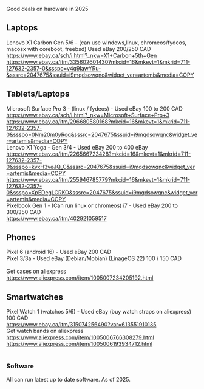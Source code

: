 Good deals on hardware in 2025

## Laptops
Lenovo X1 Carbon Gen 5/6 - (can use windows,linux, chromeos/fydeos, macosx with coreboot, freebsd) Used eBay 200/250 CAD<br>
https://www.ebay.ca/sch/i.html?_nkw=X1+Carbon+5th+Gen<br>
https://www.ebay.ca/itm/335602601430?mkcid=16&mkevt=1&mkrid=711-127632-2357-0&ssspo=v4q9IawYRu-&sssrc=2047675&ssuid=i9mqdsowqnc&widget_ver=artemis&media=COPY<br>

## Tablets/Laptops
Microsoft Surface Pro 3 - (linux / fydeos) - Used eBay 100 to 200 CAD<br> 
https://www.ebay.ca/sch/i.html?_nkw=Microsoft+Surface+Pro+3<br>
https://www.ebay.ca/itm/296680580168?mkcid=16&mkevt=1&mkrid=711-127632-2357-0&ssspo=0Nm20m0yRoq&sssrc=2047675&ssuid=i9mqdsowqnc&widget_ver=artemis&media=COPY<br>
Lenovo X1 Yoga - Gen 3/4 - Used eBay 200 to 400 eBay<br>
https://www.ebay.ca/itm/226566723428?mkcid=16&mkevt=1&mkrid=711-127632-2357-0&ssspo=kyxH3veJQ_C&sssrc=2047675&ssuid=i9mqdsowqnc&widget_ver=artemis&media=COPY<br>
https://www.ebay.ca/itm/255946785779?mkcid=16&mkevt=1&mkrid=711-127632-2357-0&ssspo=XpEDegLCRKO&sssrc=2047675&ssuid=i9mqdsowqnc&widget_ver=artemis&media=COPY<br>
Pixelbook Gen 1 - (Can run linux or chromeos) i7 - Used eBay 200 to 300/350 CAD<br>
https://www.ebay.ca/itm/402921059517<br>

## Phones
Pixel 6 (android 16) - Used eBay 200 CAD<br>
Pixel 3/3a - Used eBay (Debian/Mobian) (LinageOS 22) 100 / 150 CAD<br>
<br>
Get cases on aliexpress<br>
https://www.aliexpress.com/item/1005007234205192.html<br>

## Smartwatches
Pixel Watch 1 (watchos 5/6) - Used eBay (buy watch straps on aliexpress) 100 CAD<br>
https://www.ebay.ca/itm/315074256490?var=613551910135
<br>
Get watch bands on aliexpress<br>
https://www.aliexpress.com/item/1005006766308279.html<br>
https://www.aliexpress.com/item/1005006193934712.html<br>
<br>

### Software
All can run latest up to date software. As of 2025.
